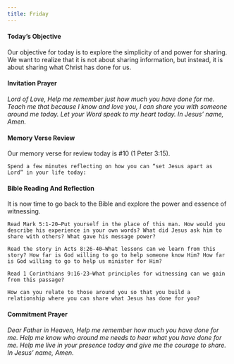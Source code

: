 ```yaml
---
title: Friday
---
```


#### Today’s Objective

Our objective for today is to explore the simplicity of and power for sharing. We want to realize that it is not about sharing information, but instead, it is about sharing what Christ has done for us.

#### Invitation Prayer

_Lord of Love, Help me remember just how much you have done for me. Teach me that because I know and love you, I can share you with someone around me today. Let your Word speak to my heart today. In Jesus’ name, Amen._

#### Memory Verse Review

Our memory verse for review today is #10 (1 Peter 3:15).

`Spend a few minutes reflecting on how you can “set Jesus apart as Lord” in your life today:`

#### Bible Reading And Reflection

It is now time to go back to the Bible and explore the power and essence of witnessing.

`Read Mark 5:1-20—Put yourself in the place of this man. How would you describe his experience in your own words? What did Jesus ask him to share with others? What gave his message power?`

`Read the story in Acts 8:26-40—What lessons can we learn from this story? How far is God willing to go to help someone know Him? How far is God willing to go to help us minister for Him?`

`Read 1 Corinthians 9:16-23—What principles for witnessing can we gain from this passage?`

`How can you relate to those around you so that you build a relationship where you can share what Jesus has done for you?`

#### Commitment Prayer

_Dear Father in Heaven, Help me remember how much you have done for me. Help me know who around me needs to hear what you have done for me. Help me live in your presence today and give me the courage to share. In Jesus’ name, Amen._